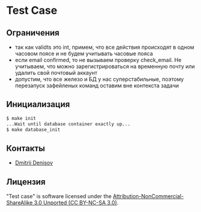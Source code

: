 # Test Case

## Ограничения
 - так как validts это int, примем, что все действия происходят в одном часовом поясе и не будем учитывать часовые пояса
 - если email confirmed, то не вызываем проверку check_email. Не учитываем, что можно зарегистрироваться на временную почту или удалить свой почтовый аккаунт
 - допустим, что все железо и БД у нас суперстабильные, поэтому перезапуск зафейленых команд оставим вне контекста задачи

## Инициализация
```bash
$ make init
...Wait until database container exactly up...
$ make database_init
```

## Контакты

- [Dmitrii Denisov][link-author]

## Лицензия

"Test case" is software licensed under the [Attribution-NonCommercial-ShareAlike 3.0 Unported (CC BY-NC-SA 3.0)](LICENSE).

[link-author]: https://github.com/dda58
